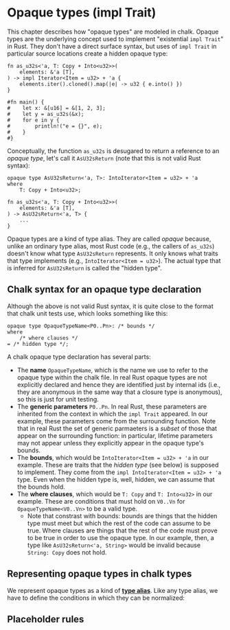 # Opaque types (impl Trait)

This chapter describes how "opaque types" are modeled in chalk. Opaque types are
the underlying concept used to implement "existential `impl Trait`" in Rust.
They don't have a direct surface syntax, but uses of `impl Trait` in particular
source locations create a hidden opaque type:

```rust,ignore
fn as_u32s<'a, T: Copy + Into<u32>>(
    elements: &'a [T],
) -> impl Iterator<Item = u32> + 'a {
    elements.iter().cloned().map(|e| -> u32 { e.into() })
}

#fn main() {
#    let x: &[u16] = &[1, 2, 3];
#    let y = as_u32s(&x);
#    for e in y {
#        println!("e = {}", e);
#    }
#}
```

Conceptually, the function `as_u32s` is desugared to return a reference to an
*opaque type*, let's call it `AsU32sReturn` (note that this is not valid
Rust syntax):

```rust,ignore
opaque type AsU32sReturn<'a, T>: IntoIterator<Item = u32> + 'a
where
    T: Copy + Into<u32>;

fn as_u32s<'a, T: Copy + Into<u32>>(
    elements: &'a [T],
) -> AsU32sReturn<'a, T> {
    ...
}
```

Opaque types are a kind of type alias. They are called *opaque* because, unlike
an ordinary type alias, most Rust code (e.g., the callers of `as_u32s`) doesn't
know what type `AsU32sReturn` represents. It only knows what traits that type
implements (e.g., `IntoIterator<Item = u32>`). The actual type that is inferred
for `AsU32sReturn` is called the "hidden type".

## Chalk syntax for an opaque type declaration

Although the above is not valid Rust syntax, it is quite close to the
format that chalk unit tests use, which looks something like this:

```rust,ignore
opaque type OpaqueTypeName<P0..Pn>: /* bounds */
where
    /* where clauses */
= /* hidden type */;
```

A chalk opaque type declaration has several parts:

* The **name** `OpaqueTypeName`, which is the name we use to refer to the opaque type
  within the chalk file. In real Rust opaque types are not explicitly declared
  and hence they are identified just by internal ids (i.e., they are anonymous
  in the same way that a closure type is anonymous), so this is just for unit
  testing.
* The **generic parameters** `P0..Pn`. In real Rust, these parameters are inherited
  from the context in which the `impl Trait` appeared. In our example, these
  parameters come from the surrounding function. Note that in real Rust the set
  of generic parmaeters is a *subset* of those that appear on the surrounding
  function: in particular, lifetime parameters may not appear unless they explicitly
  appear in the opaque type's bounds.
* The **bounds**, which would be `IntoIterator<Item = u32> + 'a` in our example.
  These are traits that the *hidden type* (see below) is supposed to implement.
  They come from the `impl IntoIterator<Item = u32> + 'a` type. Even when the hidden
  type is, well, hidden, we can assume that the bounds hold.
* The **where clauses**, which would be `T: Copy` and `T: Into<u32>` in our
  example. These are conditions that must hold on `V0..Vn` for
  `OpaqueTypeName<V0..Vn>` to be a valid type.
    * Note that constrast with bounds: bounds are things that the hidden type must meet
      but which the rest of the code can assume to be true. Where clauses are things
      that the rest of the code must prove to be true in order to use the opaque type.
      In our example, then, a type like `AsU32sReturn<'a, String>` would be invalid
      because `String: Copy` does not hold.

## Representing opaque types in chalk types

We represent opaque types as a kind of **[type alias]**. Like any type alias,
we have to define the conditions in which they can be normalized:

[type alias]: ../types/rust_types/alias.md

## Placeholder rules
